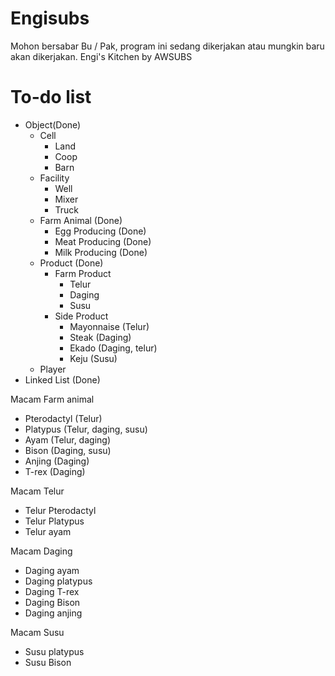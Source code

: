 # Engisubs
Mohon bersabar Bu / Pak, program ini sedang dikerjakan atau mungkin baru akan dikerjakan.
Engi's Kitchen by AWSUBS 

# To-do list
- Object(Done)
	-	Cell
		-	Land
		-	Coop
		-	Barn
	- Facility
		- Well
		- Mixer
		- Truck
	- Farm Animal (Done)
		- Egg Producing (Done)
		- Meat Producing (Done) 
		- Milk Producing (Done)
	- Product (Done)
		- Farm Product
			- Telur
			- Daging
			- Susu
		- Side Product
			- Mayonnaise (Telur)
			- Steak (Daging)
			- Ekado (Daging, telur)
			- Keju (Susu)
	- Player
- Linked List (Done)

Macam Farm animal
- Pterodactyl (Telur)
- Platypus (Telur, daging, susu)
- Ayam (Telur, daging)
- Bison  (Daging, susu)
- Anjing (Daging)
- T-rex (Daging)

Macam Telur
- Telur Pterodactyl
- Telur Platypus
- Telur ayam

Macam Daging
- Daging ayam
- Daging platypus
- Daging T-rex
- Daging Bison
- Daging anjing

Macam Susu
- Susu platypus
- Susu Bison